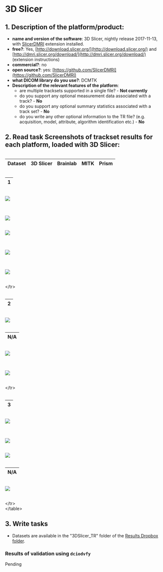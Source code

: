 # 3D Slicer

## 1. **Description of the platform/product**:

* **name and version of the software**: 3D Slicer, nightly release 2017-11-13, with [SlicerDMRI](http://dmri.slicer.org/download/) extension installed.
* **free?**: Yes, [http://download.slicer.org/](http://download.slicer.org/) and [http://dmri.slicer.org/download/](http://dmri.slicer.org/download/) \(extension instructions\)
* **commercial?**: no
* **open source?**: yes: [https://github.com/SlicerDMRI](https://github.com/SlicerDMRI)
* **what DICOM library do you use?**: DCMTK
* **Description of the relevant features of the platform**:
  * are multiple tracksets supported in a single file? - **Not currently**
  * do you support any optional measurement data associated with a track? - **No**
  * do you support any optional summary statistics associated with a track set? - **No**
  * do you write any other optional information to the TR file? \(e.g. acquisition, model, attribute, algorithm identification etc.\) - **No**

## 2. **Read task** Screenshots of trackset results for each platform, loaded with 3D Slicer:

|  |
| :--- |


| **Dataset** | 3D Slicer | Brainlab | MITK | Prism |
| :--- | :--- | :--- | :--- | :--- |


|  |
| :--- |


  
  

| 1 |
| :--- |


|   |
| :--- |


![](../../.gitbook/assets/3dslicer_dataset1_screenshot.png)

|  |
| :--- |


|   |
| :--- |


![](../../.gitbook/assets/brainlab_dataset1_screenshot-1.png)

|   |
| :--- |


![](../../.gitbook/assets/brainlab_dataset1_screenshot-2.png)

|  |
| :--- |


|   |
| :--- |


![](../../.gitbook/assets/mitk_dataset1_screenshot-1.png)

|  |
| :--- |


|   |
| :--- |


![](../../.gitbook/assets/prism_dataset1.png)

|  |
| :--- |


  
&lt;/tr&gt;

|  |
| :--- |


  
   

| 2 |
| :--- |


|   |
| :--- |


![](../../.gitbook/assets/3dslicer_dataset2_screenshot-1.png)

|  |
| :--- |


| N/A |
| :--- |


|   |
| :--- |


![](../../.gitbook/assets/mitk_dataset2_screenshot-1.png)

|  |
| :--- |


|   |
| :--- |


![](../../.gitbook/assets/prism_dataset2.png)

|  |
| :--- |


  
&lt;/tr&gt;

|  |
| :--- |


  
  

| 3 |
| :--- |


|   |
| :--- |


![](../../.gitbook/assets/3dslicer_dataset3_screenshot-1.png)

|  |
| :--- |


|   |
| :--- |


![](../../.gitbook/assets/brainlab_dataset3_screenshot-1.png)

|   |
| :--- |


![](../../.gitbook/assets/brainlab_dataset3_screenshot-2.png)

|  |
| :--- |


| N/A |
| :--- |


|   |
| :--- |


![](../../.gitbook/assets/prism_dataset3.png)

|  |
| :--- |


  
&lt;/tr&gt;  
&lt;/table&gt;

## 3. **Write tasks**

* Datasets are available in the "3DSlicer\_TR" folder of the [Results Dropbox folder](https://www.dropbox.com/sh/gmy2nt1mlfk1k2w/AADIdfcLUUZ8ViAh7i6x0aana?dl=0).

### Results of validation using `dciodvfy`

Pending

